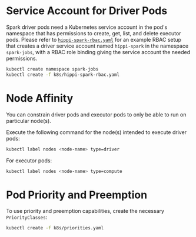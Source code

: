 # Service Account for Driver Pods

Spark driver pods need a Kubernetes service account in the pod's namespace that has permissions to create, get, 
list, and delete executor pods. Please refer to [`hippi-spark-rbac.yaml`](../k8s/hippi-spark-rbac.yaml) for an
 example RBAC setup that creates a driver service account named `hippi-spark` in the namespace `spark-jobs`, with a
 RBAC role binding giving the service account the needed permissions. 

```bash
kubectl create namespace spark-jobs
kubectl create -f k8s/hippi-spark-rbac.yaml
```

# Node Affinity

You can constrain driver pods and executor pods to only be able to run on particular node(s).

Execute the following command for the node(s) intended to execute driver pods:

```bash
kubectl label nodes <node-name> type=driver
```

For executor pods:

```bash
kubectl label nodes <node-name> type=compute
```

# Pod Priority and Preemption

To use priority and preemption capabilities, create the necessary `PriorityClasses`:

```bash
kubectl create -f k8s/priorities.yaml
```
